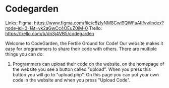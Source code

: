 # Codegarden

Links:
Figma: https://www.figma.com/file/c5zIyNM8Cwi9QWFaAIIfvv/index?node-id=0-1&t=vk2aGwCc4OEuZ0iM-0
Trello: https://trello.com/b/dnSj4VB5/codegarden

Welcome to CodeGarden, the Fertile Ground for Code! Our website makes it easy for programmers to share their code with others. There are multiple things you can do:
1. Programmers can upload their code on the website. on the homepage of the website you see a button called "upload". When you press this button you will go to "upload.php". On this page you can put your own code in the website and when you press "Upload Code". 